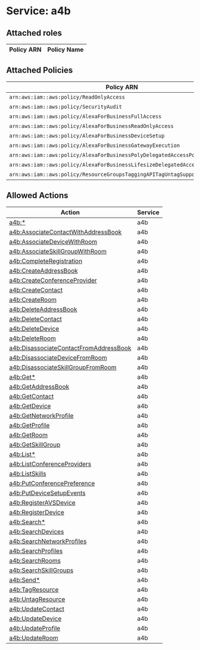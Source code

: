 # Service: a4b

## Attached roles

| Policy ARN | Policy Name |
|------------|-------------|
## Attached Policies

| Policy ARN | Policy Name |
|------------|-------------|
| `arn:aws:iam::aws:policy/ReadOnlyAccess` | [ReadOnlyAccess](../policies.md#readonlyaccess) |
| `arn:aws:iam::aws:policy/SecurityAudit` | [SecurityAudit](../policies.md#securityaudit) |
| `arn:aws:iam::aws:policy/AlexaForBusinessFullAccess` | [AlexaForBusinessFullAccess](../policies.md#alexaforbusinessfullaccess) |
| `arn:aws:iam::aws:policy/AlexaForBusinessReadOnlyAccess` | [AlexaForBusinessReadOnlyAccess](../policies.md#alexaforbusinessreadonlyaccess) |
| `arn:aws:iam::aws:policy/AlexaForBusinessDeviceSetup` | [AlexaForBusinessDeviceSetup](../policies.md#alexaforbusinessdevicesetup) |
| `arn:aws:iam::aws:policy/AlexaForBusinessGatewayExecution` | [AlexaForBusinessGatewayExecution](../policies.md#alexaforbusinessgatewayexecution) |
| `arn:aws:iam::aws:policy/AlexaForBusinessPolyDelegatedAccessPolicy` | [AlexaForBusinessPolyDelegatedAccessPolicy](../policies.md#alexaforbusinesspolydelegatedaccesspolicy) |
| `arn:aws:iam::aws:policy/AlexaForBusinessLifesizeDelegatedAccessPolicy` | [AlexaForBusinessLifesizeDelegatedAccessPolicy](../policies.md#alexaforbusinesslifesizedelegatedaccesspolicy) |
| `arn:aws:iam::aws:policy/ResourceGroupsTaggingAPITagUntagSupportedResources` | [ResourceGroupsTaggingAPITagUntagSupportedResources](../policies.md#resourcegroupstaggingapitaguntagsupportedresources) |

## Allowed Actions

| Action | Service |
|--------|---------|
| [a4b:*](../actions.md#a4b:all) | a4b |
| [a4b:AssociateContactWithAddressBook](../actions.md#a4b:associatecontactwithaddressbook) | a4b |
| [a4b:AssociateDeviceWithRoom](../actions.md#a4b:associatedevicewithroom) | a4b |
| [a4b:AssociateSkillGroupWithRoom](../actions.md#a4b:associateskillgroupwithroom) | a4b |
| [a4b:CompleteRegistration](../actions.md#a4b:completeregistration) | a4b |
| [a4b:CreateAddressBook](../actions.md#a4b:createaddressbook) | a4b |
| [a4b:CreateConferenceProvider](../actions.md#a4b:createconferenceprovider) | a4b |
| [a4b:CreateContact](../actions.md#a4b:createcontact) | a4b |
| [a4b:CreateRoom](../actions.md#a4b:createroom) | a4b |
| [a4b:DeleteAddressBook](../actions.md#a4b:deleteaddressbook) | a4b |
| [a4b:DeleteContact](../actions.md#a4b:deletecontact) | a4b |
| [a4b:DeleteDevice](../actions.md#a4b:deletedevice) | a4b |
| [a4b:DeleteRoom](../actions.md#a4b:deleteroom) | a4b |
| [a4b:DisassociateContactFromAddressBook](../actions.md#a4b:disassociatecontactfromaddressbook) | a4b |
| [a4b:DisassociateDeviceFromRoom](../actions.md#a4b:disassociatedevicefromroom) | a4b |
| [a4b:DisassociateSkillGroupFromRoom](../actions.md#a4b:disassociateskillgroupfromroom) | a4b |
| [a4b:Get*](../actions.md#a4b:getall) | a4b |
| [a4b:GetAddressBook](../actions.md#a4b:getaddressbook) | a4b |
| [a4b:GetContact](../actions.md#a4b:getcontact) | a4b |
| [a4b:GetDevice](../actions.md#a4b:getdevice) | a4b |
| [a4b:GetNetworkProfile](../actions.md#a4b:getnetworkprofile) | a4b |
| [a4b:GetProfile](../actions.md#a4b:getprofile) | a4b |
| [a4b:GetRoom](../actions.md#a4b:getroom) | a4b |
| [a4b:GetSkillGroup](../actions.md#a4b:getskillgroup) | a4b |
| [a4b:List*](../actions.md#a4b:listall) | a4b |
| [a4b:ListConferenceProviders](../actions.md#a4b:listconferenceproviders) | a4b |
| [a4b:ListSkills](../actions.md#a4b:listskills) | a4b |
| [a4b:PutConferencePreference](../actions.md#a4b:putconferencepreference) | a4b |
| [a4b:PutDeviceSetupEvents](../actions.md#a4b:putdevicesetupevents) | a4b |
| [a4b:RegisterAVSDevice](../actions.md#a4b:registeravsdevice) | a4b |
| [a4b:RegisterDevice](../actions.md#a4b:registerdevice) | a4b |
| [a4b:Search*](../actions.md#a4b:searchall) | a4b |
| [a4b:SearchDevices](../actions.md#a4b:searchdevices) | a4b |
| [a4b:SearchNetworkProfiles](../actions.md#a4b:searchnetworkprofiles) | a4b |
| [a4b:SearchProfiles](../actions.md#a4b:searchprofiles) | a4b |
| [a4b:SearchRooms](../actions.md#a4b:searchrooms) | a4b |
| [a4b:SearchSkillGroups](../actions.md#a4b:searchskillgroups) | a4b |
| [a4b:Send*](../actions.md#a4b:sendall) | a4b |
| [a4b:TagResource](../actions.md#a4b:tagresource) | a4b |
| [a4b:UntagResource](../actions.md#a4b:untagresource) | a4b |
| [a4b:UpdateContact](../actions.md#a4b:updatecontact) | a4b |
| [a4b:UpdateDevice](../actions.md#a4b:updatedevice) | a4b |
| [a4b:UpdateProfile](../actions.md#a4b:updateprofile) | a4b |
| [a4b:UpdateRoom](../actions.md#a4b:updateroom) | a4b |